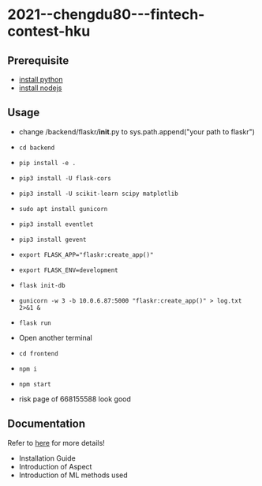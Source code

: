 # 2021--chengdu80---fintech-contest-hku

## Prerequisite

- [install python](https://python.org)
- [install nodejs](https://nodejs.org/en/)

## Usage

- change /backend/flaskr/__init__.py to sys.path.append("your path to flaskr")
- `cd backend`
- `pip install -e .`
- `pip3 install -U flask-cors`
- `pip3 install -U scikit-learn scipy matplotlib`
- `sudo apt install gunicorn`
- `pip3 install eventlet`
- `pip3 install gevent`
- `export FLASK_APP="flaskr:create_app()"`
- `export FLASK_ENV=development`
- `flask init-db`
- `gunicorn -w 3 -b 10.0.6.87:5000 "flaskr:create_app()" > log.txt 2>&1 &`
- `flask run`
- Open another terminal
- `cd frontend`
- `npm i`
- `npm start`

- risk page of 668155588 look good

## Documentation
Refer to [here](https://fintechendeavour.gitbook.io/aspect/) for more details!
- Installation Guide
- Introduction of Aspect
- Introduction of ML methods used
